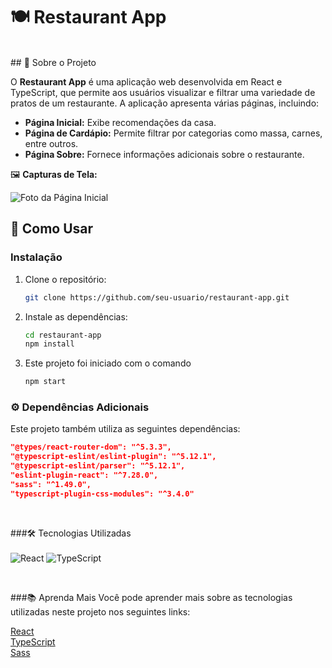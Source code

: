 # 🍽️ Restaurant App
</br>
## 📝 Sobre o Projeto

O **Restaurant App** é uma aplicação web desenvolvida em React e TypeScript, que permite aos usuários visualizar e filtrar uma variedade de pratos de um restaurante. A aplicação apresenta várias páginas, incluindo:

- **Página Inicial:** Exibe recomendações da casa.
- **Página de Cardápio:** Permite filtrar por categorias como massa, carnes, entre outros.
- **Página Sobre:** Fornece informações adicionais sobre o restaurante.

🖼️ **Capturas de Tela:**

![Foto da Página Inicial](https://github.com/Matheus1415/restaurante/blob/main/fotoReadm.png)

## 🚀 Como Usar

### Instalação

1. Clone o repositório:
    ```bash
    git clone https://github.com/seu-usuario/restaurant-app.git
    ```

2. Instale as dependências:
    ```bash
    cd restaurant-app
    npm install
    ```

3. Este projeto foi iniciado com o comando
    ```bash
    npm start
    ```

### ⚙️ Dependências Adicionais

Este projeto também utiliza as seguintes dependências:

```json
"@types/react-router-dom": "^5.3.3",
"@typescript-eslint/eslint-plugin": "^5.12.1",
"@typescript-eslint/parser": "^5.12.1",
"eslint-plugin-react": "^7.28.0",
"sass": "^1.49.0",
"typescript-plugin-css-modules": "^3.4.0"
```

</br>

###🛠️ Tecnologias Utilizadas  
</br>
![React](https://img.shields.io/badge/React-222?style=for-the-badge&logo=react&logoColor=61DBFB&labelColor=222)
![TypeScript](https://img.shields.io/badge/TypeScript-3276E6?style=for-the-badge&logo=typescript&logoColor=white&labelColor=3276E6)

</br>

###📚 Aprenda Mais
Você pode aprender mais sobre as tecnologias utilizadas neste projeto nos seguintes links:

[React](https://pt-br.legacy.reactjs.org/docs/getting-started.html) </br>
[TypeScript](https://www.typescriptlang.org/pt/docs/) </br>
[Sass](https://sass-lang.com/documentation/)


